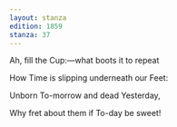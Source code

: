 ```yaml
---
layout: stanza
edition: 1859
stanza: 37
---
```


Ah, fill the Cup:—what boots it to repeat

How Time is slipping underneath our Feet:

⁠Unborn To-morrow and dead Yesterday,

Why fret about them if To-day be sweet!